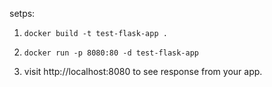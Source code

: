 setps:

1. `docker build -t test-flask-app .`

2. `docker run -p 8080:80 -d test-flask-app`

3. visit http://localhost:8080 to see response from your app.
